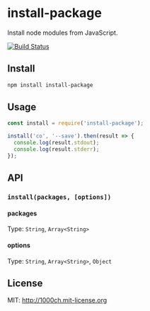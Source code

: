 # install-package

Install node modules from JavaScript.

[![Build Status](https://travis-ci.org/1000ch/install-package.svg?branch=master)](https://travis-ci.org/1000ch/install-package)

## Install

```sh
npm install install-package
```

## Usage

```javascript
const install = require('install-package');

install('co', '--save').then(result => {
  console.log(result.stdout);
  console.log(result.stderr);
});
```

## API

### `install(packages, [options])`

#### packages

Type: `String`, `Array<String>`

#### options

Type: `String`, `Array<String>`, `Object`

## License

MIT: http://1000ch.mit-license.org
